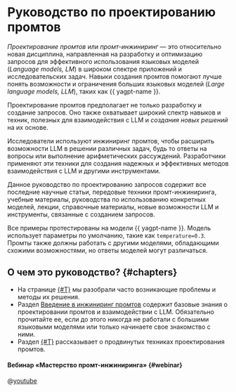 # Руководство по проектированию промтов

*Проектирование промтов* или *промт-инжиниринг* — это относительно новая дисциплина, направленная на разработку и оптимизацию запросов для эффективного использования языковых моделей (_Language models, LM_) в широком спектре приложений и исследовательских задач. Навыки создания промтов помогают лучше понять возможности и ограничения больших языковых моделей (_Large language models, LLM_), таких как {{ yagpt-name }}.

Проектирование промтов предполагает не только разработку и создание запросов. Оно также охватывает широкий спектр навыков и техник, полезных для взаимодействия с LLM и *создания новых решений* на их основе.

Исследователи используют инжиниринг промтов, чтобы расширить возможности LLM в решении различных задач, будь то ответы на вопросы или выполнение арифметических рассуждений. Разработчики применяют эти техники для создания надежных и эффективных методов взаимодействия с LLM и другими инструментами.

Данное руководство по проектированию запросов содержит все последние научные статьи, передовые техники промт-инжиниринга, учебные материалы, руководства по использованию конкретных моделей, лекции, справочные материалы, новые возможности LLM и инструменты, связанные с созданием запросов.

Все примеры протестированы на модели {{ yagpt-name }}. Модель использует параметры по умолчанию, такие как `temperature=0.3`. Промты также должны работать с другими моделями, обладающими схожими возможностями, но ответы моделей могут различаться.

## О чем это руководство? {#chapters}

* На странице [{#T}](popular-problems-solving.md) мы разобрали часто возникающие проблемы и методы их решения.
* Раздел [Введение в инжиниринг промтов](introduction/basics.md) содержит базовые знания о проектировании промтов и взаимодействии с LLM. Обязательно прочитайте ее, если до этого никогда не работали с большими языковыми моделями или только начинаете свое знакомство с ними.
* Раздел [{#T}](techniques/about.md) рассказывает о продвинутых техниках проектирования промтов.

#### Вебинар «Мастерство промт-инжиниринга» {#webinar}

@[youtube](https://www.youtube.com/embed/ttZSnuO-xXI?si=sB0-kxs0EIrhfILx)